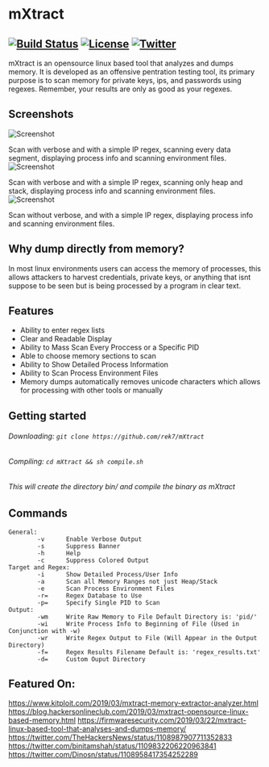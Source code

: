 # mXtract
[![Build Status](https://travis-ci.org/rek7/mXtract.svg?branch=master)](https://travis-ci.org/rek7/mXtract) [![License](https://img.shields.io/badge/license-MIT-green.svg)](https://github.com/rek7/mXtract/blob/master/LICENSE) [![Twitter](https://img.shields.io/badge/twitter-%40mxtract-blue.svg)](https://twitter.com/mxtract)
----
mXtract is an opensource linux based tool that analyzes and dumps memory. It is developed as an offensive pentration testing tool, its primary purpose is to scan memory for private keys, ips, and passwords using regexes. Remember, your results are only as good as your regexes.
## Screenshots
![Screenshot](https://github.com/rek7/mXtract/blob/master/img/ss1.png)

Scan with verbose and with a simple IP regex, scanning every data segment, displaying process info and scanning environment files.
![Screenshot](https://github.com/rek7/mXtract/blob/master/img/ss2.png)

Scan with verbose and with a simple IP regex, scanning only heap and stack, displaying process info and scanning environment files.
![Screenshot](https://github.com/rek7/mXtract/blob/master/img/ss3.png)

Scan without verbose, and with a simple IP regex, displaying process info and scanning environment files.
## Why dump directly from memory?
In most linux environments users can access the memory of processes, this allows attackers to harvest credentials, private keys, or anything that isnt suppose to be seen but is being processed by a program in clear text.
## Features
+ Ability to enter regex lists
+ Clear and Readable Display
+ Ability to Mass Scan Every Proccess or a Specific PID
+ Able to choose memory sections to scan
+ Ability to Show Detailed Process Information
+ Ability to Scan Process Environment Files
+ Memory dumps automatically removes unicode characters which allows for processing with other tools or manually
## Getting started
###### Downloading: ```git clone https://github.com/rek7/mXtract``` 
###### Compiling: ```cd mXtract && sh compile.sh``` 
###### This will create the directory bin/ and compile the binary as mXtract
## Commands 
```
General:
        -v      Enable Verbose Output
        -s      Suppress Banner
        -h      Help
        -c      Suppress Colored Output
Target and Regex:
        -i      Show Detailed Process/User Info
        -a      Scan all Memory Ranges not just Heap/Stack
        -e      Scan Process Environment Files
        -r=     Regex Database to Use
        -p=     Specify Single PID to Scan
Output:
        -wm     Write Raw Memory to File Default Directory is: 'pid/'
        -wi     Write Process Info to Beginning of File (Used in Conjunction with -w)
        -wr     Write Regex Output to File (Will Appear in the Output Directory)
        -f=     Regex Results Filename Default is: 'regex_results.txt'
        -d=     Custom Ouput Directory
```
## Featured On:
https://www.kitploit.com/2019/03/mxtract-memory-extractor-analyzer.html
https://blog.hackersonlineclub.com/2019/03/mxtract-opensource-linux-based-memory.html
https://firmwaresecurity.com/2019/03/22/mxtract-linux-based-tool-that-analyses-and-dumps-memory/
https://twitter.com/TheHackersNews/status/1108987907711352833
https://twitter.com/binitamshah/status/1109832206220963841
https://twitter.com/Dinosn/status/1108958417354252289

